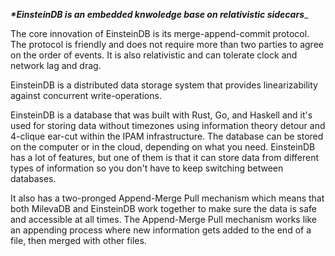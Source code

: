 ___****EinsteinDB is an embedded knwoledge base on relativistic sidecars***____

The core innovation of EinsteinDB is its merge-append-commit protocol. The protocol is friendly and does not require more than two parties to agree on the order of events. It is also relativistic and can tolerate clock and network lag and drag.

EinsteinDB is a distributed data storage system that provides linearizability against concurrent write-operations. 

EinsteinDB is a database that was built with Rust, Go, and Haskell and it's used for storing data without timezones using information theory detour and 4-clique ear-cut within the IPAM infrastructure. The database can be stored on the computer or in the cloud, depending on what you need. EinsteinDB has a lot of features, but one of them is that it can store data from different types of information so you don't have to keep switching between databases.

It also has a two-pronged Append-Merge Pull mechanism which means that both MilevaDB and EinsteinDB work together to make sure the data is safe and accessible at all times. The Append-Merge Pull mechanism works like an appending process where new information gets added to the end of a file, then merged with other files.



